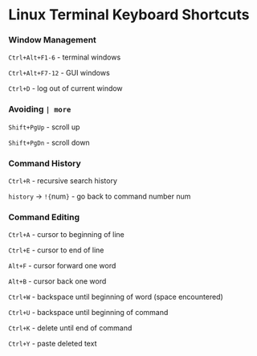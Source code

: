 # Linux Terminal Keyboard Shortcuts

### Window Management
`Ctrl+Alt+F1-6` - terminal windows

`Ctrl+Alt+F7-12` - GUI windows

`Ctrl+D` - log out of current window

### Avoiding `| more`
`Shift+PgUp` - scroll up

`Shift+PgDn` - scroll down

### Command History
`Ctrl+R` - recursive search history

`history` -> `!{`num`}` - go back to command number num

### Command Editing
`Ctrl+A` - cursor to beginning of line

`Ctrl+E` - cursor to end of line

`Alt+F` - cursor forward one word

`Alt+B` - cursor back one word

`Ctrl+W` - backspace until beginning of word (space encountered)

`Ctrl+U` - backspace until beginning of command

`Ctrl+K` - delete until end of command

`Ctrl+Y` - paste deleted text
